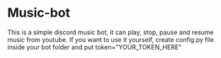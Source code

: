 # Music-bot

This is a simple discord music bot, it can play, stop, pause and resume music from youtube.
If you want to use it yourself, create config.py file inside your bot folder and put token="YOUR_TOKEN_HERE"
